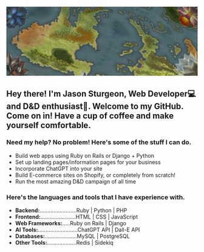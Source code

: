 ![image info](./Untitled_Artwork.jpg)
## Hey there!  I'm Jason Sturgeon, Web Developer💻 and D&D enthusiast🐲. Welcome to my GitHub. Come on in! Have a cup of coffee and make yourself comfortable.
<h3>Need my help?  No problem! Here's some of the stuff I can do.</h3>
<ul>
  <li>Build web apps using Ruby on Rails or Django + Python</li>
  <li>Set up landing pages/information pages for your business</li>
  <li>Incorporate ChatGPT into your site</li>
  <li>Build E-commerce sites on Shopify, or completely from scratch!</li>
  <li>Run the most amazing D&D campaign of all time</li>
</ul>

<h3>Here's the languages and tools that I have experience with.</h3>
<ul>
  <li><strong>Backend:</strong>........................Ruby | Python | PHP</li>
  <li><strong>Frontend:</strong>.......................HTML | CSS | JavaScript</li>
  <li><strong>Web Frameworks:</strong>.....Ruby on Rails | Django</li>
  <li><strong>AI Tools:</strong>..........................ChatGPT API | Dall-E API</li>
  <li><strong>Databases:</strong>.....................MySQL | PostgreSQL</li>
  <li><strong>Other Tools:</strong>...................Redis | Sidekiq</li>
</ul>


<!--
**Akakemushi/akakemushi** is a ✨ _special_ ✨ repository because its `README.md` (this file) appears on your GitHub profile.

Here are some ideas to get you started:

- 🔭 I’m currently working on ...
- 🌱 I’m currently learning ...
- 👯 I’m looking to collaborate on ...
- 🤔 I’m looking for help with ...
- 💬 Ask me about ...
- 📫 How to reach me: ...
- 😄 Pronouns: ...
- ⚡ Fun fact: ...
-->
